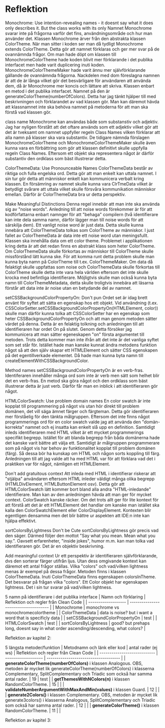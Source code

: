 # Reflektion


Monochrome:
Use intention-revealing names - it doesnt say what it does only describes it. But the class works with its only 
Namnet Monochrome svarar inte på frågorna varför det fins, användningsområde och hur man använder det. Klassen Monochrome ärver från den abstrakta klassen ColorTheme. När man sitter i koden ser man då tydligt Monochrome extends ColorTheme. Detta gör att namnet förklaras och ger mer svar på de ovannämnda frågor. Om man hade döpt om klassen till MonochromeColorTheme hade koden blivit mer förklarande i det publika interfacet men hade varit duplicering inuti koden. MonochromeColorThemeMaker hade varit ännu mer självförklarande gällande de ovannämnda frågorna. Nackdelen med dom föreslagna namnen är att de är långa vilket gör det besvärligare för användaren att använda dem, då är Monochrome mer koncis och lättare att skriva. Klassen enbart en metod i det publika interfacet. Namnet på den är generateColorTheme(numberOfColors). Detta har jag tänkt hjälper till med beskrivningen och förklarandet av vad klassen gör. Man kan däremot hävda att klassnamnet inte ska behöva namnet på metoderna för att man ska förstå vad klassen gör.

class name
Monochrome kan användas både som substanstiv och adjektiv. Jag har nyligen förstått att det oftare används som ett adjektiv vilket gör att det är tveksamt om namnet uppfyller regeln Class Names vilken förklarar att alla namn på klasser ska vara substantiv. De tidigare nämnda förslagen MonochromeColorTheme och MonochromeColorThemeMaker skulle även kunna vara en förbättring som gör att klassen definitivt skulle uppfylla regeln Class Names. Eftersom ett objekt ska representera något är därför substantiv den ordklass som bäst illustrerar detta. 

ColorThemeData:
Use Pronounceable Names
ColorThemeData består av riktiga och fulla engelska ord. Detta gör att man enkelt kan uttala namnet. I sin tur gör detta att människor enkelt kan kommunicera verbalt kring klassen. En försämring av namnet skulle kunna vara ClrTmeData vilket är betydligt svårare att uttala vilket skulle försvåra kommunikation människor emellan. Därför är ColorThemeData bra ur detta perspektiv.

Make Meaningful Distinctions
Denna regel innebär att man inte ska använda sig av "noise words". Anledning till att noise words förekommer är för att kodförfattarna enbart namnger för att "behaga" compilern (två identifierare kan inte dela samma namn, därför lägger man till noise words för att särskilja dem). Ett vanligt noise word är just data. Detta skulle kunna innebära att ColorThemeData tolkas som ColorTheme av människor. I just fallet av ColorThemeData är data inte ett noise word utan meningsfullt. Klassen ska innehålla data om ett color theme. Problemet i applikationen kring detta är att det redan finns en abstrakt klass som heter ColorTheme. Om ColorThemeData skulle förkortas av människor till ColorTheme skulle missförstånd lätt kunna ske. För att komma runt detta problem skulle man kunna byta namn på ColorTheme till t.ex. ColorThemeMaker. Om data då felaktigt skulle uppfattas som noise och ColorThemeData skulle förkortas till ColorTheme skulle detta inte vara hela världen eftersom det inte skulle krocka med befintliga identifierare. Möjligtvis skulle man också kunna byta namn till ColorThemeMetadata, detta skulle troligtvis innebära att läsarna förstår att data inte är noise utan en betydande del av namnet.

setCSSBackgroundColorPropertyOn:
Don't pun
Ordet set är idag brett använt för syftet att sätta en egenskap hos ett objekt. Vid användning (t.ex. CSSColorSetter.setCSSBackgroundColorPropertyOn(HTMLElement, color)) skulle man därför kunna tolka att CSSColorSetter har en egenskap som heter CSSBackgroundColorPropertyOn och att man genom metoden sätter värdet på denna. Detta är en felaktig tolkning och anledningen till att identifieraren har ordet On på slutet. Genom detta försöker jag kommunicera att man sätter egeneskapen "on" första argumentet till metoden. Trots detta kommer man inte ifrån att det inte är det vanliga syftet som set står för. Istället hade man kanske kunnat ändra metodens funktion något så att den själv skapar ett HTMLElement och sätter CSS egenskapen på det egentillverkade elementet. Då hade man kunna byta namn till createElementWithCSSBackgroundColor. 

Method names
setCSSBackgroundColorPropertyOn är en verb-fras. Identiferaren innehåller många ord som inte är verb men sätt som helhet blir det en verb-fras. En metod ska göra något och den ordklass som bäst illustrerar detta är just verb. Därför får man en inblick i att identifieraren gör något. 

HTMLColorSwatch:
Use problem domain names
En color swatch är inte kopplat till programmering på något vis utan hör direkt till problem domänen, det vill säga ämnet färger och färgteman. Detta gör identifieraren mer förståelig för den tänkta målgruppen. Eftersom det inte finns något programmerings ord för en color swatch valde jag att använda den "domän-korrekta" namnet och ej insatta kan enkelt slå upp en definition. Samtidigt inleds identifieraren med HTML vilket är ett mycket programmerings specifikt begrepp. Istället för att blanda begrepp från båda domänerna hade det kanske varit bättre att välja ett. Samtidigt är målgruppen programmerare som på något vis har behov av funktionalitet kopplat till problem domänen (färg). Så dessa bör ha kunskap om HTML och någon sorts koppling till färg. Anledningen till att jag valde att ha med HTML var för att förklara vad det i praktiken var för något, nämligen ett HTMLElement.

Don't add gratuitous context
Att inleda med HTML i identifierar riskerar att "stjälpa" användaren eftersom HTML inleder väldigt många olika begrepp (HTMLDivElement, HTMLButtonElement osv). Detta gör att HTMLColorSwatch lätt kommer bort bland alla andra "HTML-inledande" identifierare. Man kan av den anledningen hävda att man ger för mycket context. ColorSwatch kanske räcker. Om det trots allt ger för lite kontext för att förstå att det är ett HTMLElement det handlar om kanske man istället ska kalla den ColorSwatchElement eller ColorDisplayElement. Kontexten blir egentligen densamma men det blir bättre ur aspekten att IDE:n inte kan hjälpa effektivt. 

sortColorsByLightness
Don't be Cute
sortColorsByLightness gör precis vad den säger. Därmed följer den mottot "Say what you mean. Mean what you say.". Oavsett erfarenheter, "inside jokes", humor m.m. kan man tolka vad identifieraren gör. Det är en objektiv beskrivning.

Add meaningful context
Ur ett perspektiv är identifieraren självförklarande, dvs den sorterar färger utifrån ljus. Utan dess omgivande kontext kan däremot ett antal frågor ställas. Vilka "colors" och vad/vilken lightness menas är exempel på dessa frågor. Metoden finns i klassen ColorThemeData. Inuti ColorThemeData finns egenskapen colorsInTheme. Det besvarar på frågan vilka "colors". Ett Color objekt har egenskapen lightness. Det i sin tur svarar på vad/vilken lightness. 




5 namn på identifierare i det publika interface
| Namn och förklaring | Reflektion och regler från Clean Code |
| ------------------- | ------------------------------------- |
| Monochrome | monochrome vs monochromecolortheme |
| ColorThemeData | data is noise? but i want a word that is specificly data |
| setCSSBackgroundColorPropertyOn | test |
| HTMLColorSwatch | test |
| sortColorsByLightness | good? but prehaps long, doesnt say in what order ascending/descending, what colors? |

Reflektion av kapitel 2:





5 längsta metoder/funktion
| Metodnamn och länk eller kod | antal rader (ej ws) | Reflektion och regler från Clean Code |
| ---------------------------- | ------------------- | ------------------------------------- |
| **generateColorTheme(numberOfColors)** i klassen Analogous. OBS, metoden är mycket lik generateColorTheme(numberOfColors) i klasserna Complementary, SplitComplementary och Triadic som också har samma antal rader. | 19 | test |
| **getThemesWithNColors(n)** i klassen RandomColorTheme. | 15 |  |
| **validateNumberArgumentWithMaxAndMin(values)** i klassen Guard. | 12 |  |
| **generate2Colors()** i klassen Complementary. OBS, metoden är mycket lik generate3colors() i klasserna Analogous, SplitComplementary och Triadic som också har samma antal rader. | 12 |  |
| **generateColorTheme()** i klassen RandomColorTheme. | 11 |  |

Reflektion av kapitel 3:
